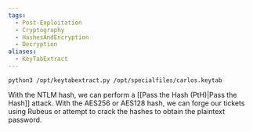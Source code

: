 ```yaml
---
tags:
  - Post-Exploitation
  - Cryptography
  - HashesAndEncryption
  - Decryption
aliases:
  - KeyTabExtract
---
```


```shell-session
python3 /opt/keytabextract.py /opt/specialfiles/carlos.keytab 
```

With the NTLM hash, we can perform a [[Pass the Hash (PtH)|Pass the Hash]] attack. With the AES256 or AES128 hash, we can forge our tickets using Rubeus or attempt to crack the hashes to obtain the plaintext password.
